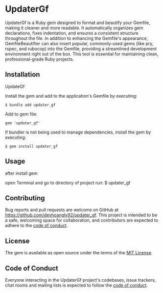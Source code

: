 # UpdaterGf

UpdaterGf is a Ruby gem designed to format and beautify your Gemfile, making it cleaner and more readable.
It automatically organizes gem declarations, fixes indentation, and ensures a consistent structure throughout the file.
In addition to enhancing the Gemfile's appearance, GemfileBeautifier can also insert popular,
commonly-used gems (like pry, rspec, and rubocop) into the Gemfile, providing a streamlined development environment right out of the box.
This tool is essential for maintaining clean, professional-grade Ruby projects.

## Installation

UpdateGf

Install the gem and add to the application's Gemfile by executing:

    $ bundle add updater_gf

Add to gem file:

    gem 'updater_gf'

If bundler is not being used to manage dependencies, install the gem by executing:

    $ gem install updater_gf

## Usage

after install gem

open Terminal and go to directory of project run:
    $ updater_gf

## Contributing

Bug reports and pull requests are welcome on GitHub at https://github.com/devhoanglv92/updater_gf. This project is intended to be a safe, welcoming space for collaboration, and contributors are expected to adhere to the [code of conduct](https://github.com/devhoanglv92/updater_gf/blob/master/CODE_OF_CONDUCT.md).

## License

The gem is available as open source under the terms of the [MIT License](https://opensource.org/licenses/MIT).

## Code of Conduct

Everyone interacting in the UpdaterGf project's codebases, issue trackers, chat rooms and mailing lists is expected to follow the [code of conduct](https://github.com/[USERNAME]/updater_gf/blob/master/CODE_OF_CONDUCT.md).
